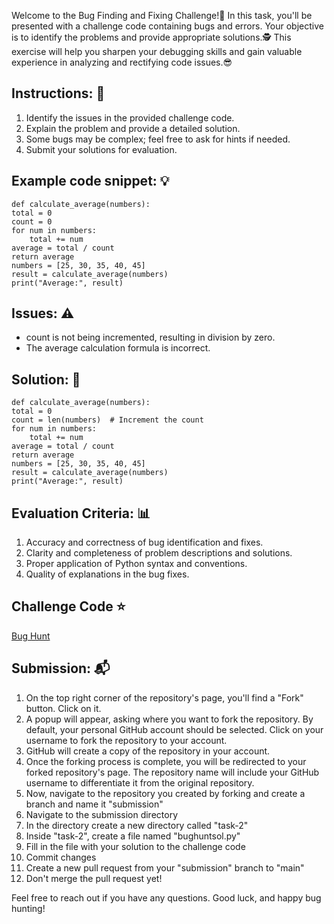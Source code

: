 Welcome to the Bug Finding and Fixing Challenge!:space_invader: In this task, you'll be presented with a challenge code containing bugs and errors. Your objective is to identify the problems and provide appropriate solutions.:detective: This exercise will help you sharpen your debugging skills and gain valuable experience in analyzing and rectifying code issues.:sunglasses: 
## Instructions: :memo:
1. Identify the issues in the provided challenge code. 
2. Explain the problem and provide a detailed solution. 
4. Some bugs may be complex; feel free to ask for hints if needed. 
5. Submit your solutions for evaluation.
## Example code snippet: :bulb:
    def calculate_average(numbers): 
    total = 0 
    count = 0 
    for num in numbers: 
        total += num 
    average = total / count 
    return average 
    numbers = [25, 30, 35, 40, 45] 
    result = calculate_average(numbers)
    print("Average:", result) 
## Issues: :warning:
- count is not being incremented, resulting in division by zero.
- The average calculation formula is incorrect.
## Solution: :mag_right:
    def calculate_average(numbers): 
    total = 0 
    count = len(numbers)  # Increment the count 
    for num in numbers: 
        total += num 
    average = total / count 
    return average 
    numbers = [25, 30, 35, 40, 45] 
    result = calculate_average(numbers) 
    print("Average:", result) 
## Evaluation Criteria: :bar_chart:
1. Accuracy and correctness of bug identification and fixes.
2. Clarity and completeness of problem descriptions and solutions.
3. Proper application of Python syntax and conventions.
4. Quality of explanations in the bug fixes.

## Challenge Code :star:
[Bug Hunt](https://github.com/cognizance-amrita/OS-DOMAIN-TASK-2023/blob/main/TASK-2/bughunt.cpp)

## Submission: :mailbox_with_mail:
1. On the top right corner of the repository's page, you'll find a "Fork" button. Click on it.
2. A popup will appear, asking where you want to fork the repository. By default, your personal GitHub account should be selected. Click on your username to fork the repository to your account.
3. GitHub will create a copy of the repository in your account.
4. Once the forking process is complete, you will be redirected to your forked repository's page. The repository name will include your GitHub username to differentiate it from the original repository.
5. Now, navigate to the repository you created by forking and create a branch and name it "submission"
6. Navigate to the submission directory
7. In the directory create a new directory called "task-2"
8. Inside "task-2", create a file named "bughuntsol.py"
9. Fill in the file with your solution to the challenge code
10. Commit changes
11. Create a new pull request from your "submission" branch to "main"
12. Don't merge the pull request yet!

   
Feel free to reach out if you have any questions. Good luck, and happy bug hunting!




  


